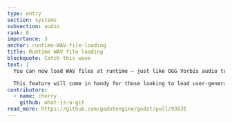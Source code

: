 ```yaml
---
type: entry
section: systems
subsection: audio
rank: 0
importance: 3
anchor: runtime-WAV-file-loading
title: Runtime WAV file loading
blockquote: Catch this wave
text: |
  You can now load WAV files at runtime — just like OGG Vorbis audio tracks already allowed.

  This feature will come in handy for those looking to load user-generated content at runtime, including non-game audio applications.
contributors:
  - name: cherry
    github: what-is-a-git
read_more: https://github.com/godotengine/godot/pull/93831
---
```

